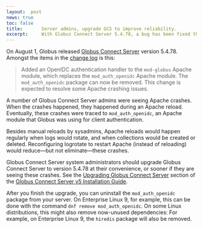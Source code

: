 ```yaml
---
layout:  post
news: true
toc: false
title:       Server admins, upgrade GCS to improve reliability.
excerpt:     With Globus Connect Server 5.4.78, a bug has been fixed that can lead to server crashes.  Sysadmins should upgrade, and then remove a no-longer-needed package.
---
```


On August 1, Globus released [Globus Connect
Server](https://docs.globus.org/globus-connect-server) version 5.4.78.  Amongst
the items in the [change
log](https://docs.globus.org/globus-connect-server/v5.4/changes/#v5_4_78_aug_1_2024)
is this:

> Added an OpenIDC authentication handler to the `mod-globus` Apache module,
> which replaces the `mod_auth_openidc` Apache module. The `mod_auth_openidc`
> package can now be removed. This change is expected to resolve some Apache
> crashing issues.

A number of Globus Connect Server admins were seeing Apache crashes.  When the
crashes happened, they happened during an Apache reload.  Eventually, these
crashes were traced to `mod_auth_openidc`, an Apache module that Globus was
using for client authentication.

Besides manual reloads by sysadmins, Apache reloads would happen regularly when
logs would rotate, and when collections would be created or deleted.
Reconfiguring logrotate to restart Apache (instead of reloading) would
reduce—but not eliminate—these crashes.

Globus Connect Server system administrators should upgrade Globus Connect
Server to version 5.4.78 at their convenience, or sooner if they are seeing
these crashes.  See the [Upgrading Globus Connect
Server](https://docs.globus.org/globus-connect-server/v5.4/#upgrading_globus_connect_server)
section of the [Globus Connect Server v5 Installation
Guide](https://docs.globus.org/globus-connect-server/v5.4/).

After you finish the upgrade, you can uninstall the `mod_auth_openidc` package
from your server.  On Enterprise Linux 9, for example, this can be done with
the command `dnf remove mod_auth_openidc`.  On some Linux distributions, this
might also remove now-unused dependencies: For example, on Enterprise Linux 9,
the `hiredis` package will also be removed.
